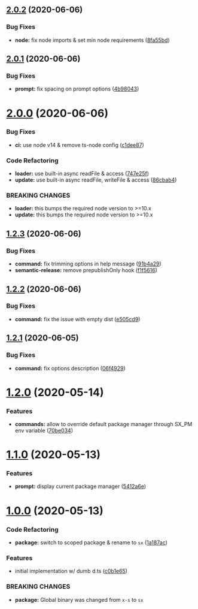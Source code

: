 ## [2.0.2](https://github.com/arcdelta/sx/compare/v2.0.1...v2.0.2) (2020-06-06)


### Bug Fixes

* **node:** fix node imports & set min node requirements ([8fa55bd](https://github.com/arcdelta/sx/commit/8fa55bd3eece903ba65a28ec40717593b28c0351))

## [2.0.1](https://github.com/arcdelta/sx/compare/v2.0.0...v2.0.1) (2020-06-06)


### Bug Fixes

* **prompt:** fix spacing on prompt options ([4b98043](https://github.com/arcdelta/sx/commit/4b9804363954b714c0759a7cff124d46b4ed1375))

# [2.0.0](https://github.com/arcdelta/sx/compare/v1.2.3...v2.0.0) (2020-06-06)


### Bug Fixes

* **ci:** use node v14 & remove ts-node config ([c1dee87](https://github.com/arcdelta/sx/commit/c1dee87afb8ea82e717c99e7a18a72dce9b8e8eb))


### Code Refactoring

* **loader:** use built-in async readFile & access ([747e25f](https://github.com/arcdelta/sx/commit/747e25f83b16429cf177d2f7d53ca5ac8a94a973))
* **update:** use built-in async readFile, writeFile & access ([86cbab4](https://github.com/arcdelta/sx/commit/86cbab483d6c67a63300431e36273edcf750ac7f))


### BREAKING CHANGES

* **loader:** this bumps the required node version to >=10.x
* **update:** this bumps the required node version to >=10.x

## [1.2.3](https://github.com/arcdelta/sx/compare/v1.2.2...v1.2.3) (2020-06-06)


### Bug Fixes

* **command:** fix trimming options in help message ([91b4a29](https://github.com/arcdelta/sx/commit/91b4a29a849ee59a8401f0ab00066faac401bc18))
* **semantic-release:** remove prepublishOnly hook ([f1f5616](https://github.com/arcdelta/sx/commit/f1f5616368c8f6d59241d8e4d0b4bf1983fe2f95))

## [1.2.2](https://github.com/arcdelta/sx/compare/v1.2.1...v1.2.2) (2020-06-06)


### Bug Fixes

* **command:** fix the issue with empty dist ([e505cd9](https://github.com/arcdelta/sx/commit/e505cd9fbfda5d5ba437f21d5e5ce764b3b2e591))

## [1.2.1](https://github.com/arcdelta/sx/compare/v1.2.0...v1.2.1) (2020-06-05)


### Bug Fixes

* **command:** fix options description ([06f4929](https://github.com/arcdelta/sx/commit/06f4929a7b9ccdd524db452d74571f5896223776))

# [1.2.0](https://github.com/arcdelta/sx/compare/v1.1.0...v1.2.0) (2020-05-14)


### Features

* **commands:** allow to override default package manager through SX_PM env variable ([70be034](https://github.com/arcdelta/sx/commit/70be0343c1f965c0c52ff0a1829ca024f819b3f4))



# [1.1.0](https://github.com/arcdelta/sx/compare/v1.0.0...v1.1.0) (2020-05-13)


### Features

* **prompt:** display current package manager ([5412a6e](https://github.com/arcdelta/sx/commit/5412a6e19870e2fbe91f17227b229dafa88605d2))



# [1.0.0](https://github.com/arcdelta/sx/compare/c0b1e65c4c02ea5d6acd0d1dd2da0b8d8c77ddb3...v1.0.0) (2020-05-13)


### Code Refactoring

* **package:** switch to scoped package & rename to `sx` ([1a187ac](https://github.com/arcdelta/sx/commit/1a187ac5ec167f294a51eb040e7f31e8392a2ce9))


### Features

* initial implementation w/ dumb d.ts ([c0b1e65](https://github.com/arcdelta/sx/commit/c0b1e65c4c02ea5d6acd0d1dd2da0b8d8c77ddb3))


### BREAKING CHANGES

* **package:** Global binary was changed from `x-s` to `sx`
